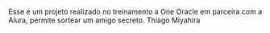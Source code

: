 Esse é um projeto realizado no treinamento a One Oracle em parceira com a Alura, permite sortear um amigo secreto.
Thiago Miyahira
